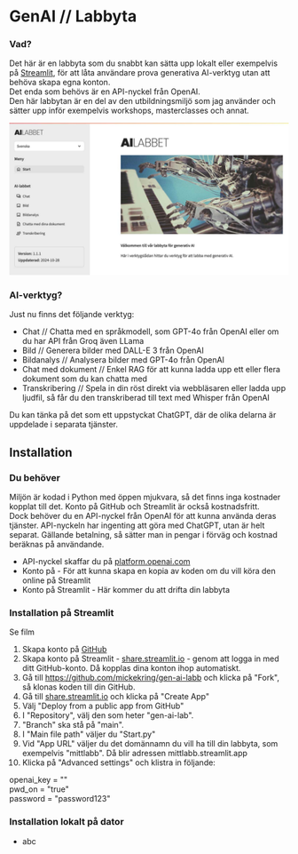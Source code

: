 # GenAI // Labbyta

### Vad?
Det här är en labbyta som du snabbt kan sätta upp lokalt eller exempelvis på [Streamlit](https://streamlit.io/), för att låta användare prova generativa AI-verktyg utan att behöva skapa egna konton.  
Det enda som behövs är en API-nyckel från OpenAI.  
Den här labbytan är en del av den utbildningsmiljö som jag använder och sätter upp inför exempelvis 
workshops, masterclasses och annat.


![Bild som visar labbytan](images/preview.jpg)

### AI-verktyg?
Just nu finns det följande verktyg:
- Chat // Chatta med en språkmodell, som GPT-4o från OpenAI eller om du har API från Groq även LLama
- Bild // Generera bilder med DALL-E 3 från OpenAI
- Bildanalys // Analysera bilder med GPT-4o från OpenAI
- Chat med dokument // Enkel RAG för att kunna ladda upp ett eller flera dokument som du kan chatta med
- Transkribering // Spela in din röst direkt via webbläsaren eller ladda upp ljudfil, så får du den transkriberad till text med Whisper från OpenAI

Du kan tänka på det som ett uppstyckat ChatGPT, där de olika delarna är uppdelade i separata tjänster.

## Installation

### Du behöver
Miljön är kodad i Python med öppen mjukvara, så det finns inga kostnader kopplat till det. Konto på GitHub och Streamlit är också kostnadsfritt.  
Dock behöver du en API-nyckel från OpenAI för att kunna använda deras tjänster. API-nyckeln har 
ingenting att göra med ChatGPT, utan är helt separat. Gällande betalning, så sätter man in pengar 
i förväg och kostnad beräknas på användande.  

- API-nyckel skaffar du på [platform.openai.com](https://platform.openai.com/)
- Konto på  - För att kunna skapa en kopia av koden om du vill köra den online på Streamlit
- Konto på Streamlit  - Här kommer du att drifta din labbyta

### Installation på Streamlit
Se film
1. Skapa konto på [GitHub](https://github.com/)
2. Skapa konto på Streamlit - [share.streamlit.io](https://share.streamlit.io/) - genom att logga in med ditt GitHub-konto. Då kopplas dina konton ihop automatiskt.
3. Gå till https://github.com/mickekring/gen-ai-labb och klicka på "Fork", så klonas koden till din GitHub.
4. Gå till [share.streamlit.io](https://share.streamlit.io/) och klicka på "Create App"
5. Välj "Deploy from a public app from GitHub"
6. I "Repository", välj den som heter "gen-ai-lab".
7. "Branch" ska stå på "main".
8. I "Main file path" väljer du "Start.py"
9. Vid "App URL" väljer du det domännamn du vill ha till din labbyta, som exempelvis "mittlabb". Då blir adressen mittlabb.streamlit.app 
10. Klicka på "Advanced settings" och klistra in följande:

openai_key = ""  
pwd_on = "true"  
password = "password123"  

### Installation lokalt på dator
- abc

